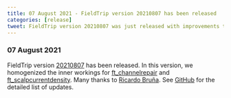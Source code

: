 ```yaml
---
title: 07 August 2021 - FieldTrip version 20210807 has been released
categories: [release]
tweet: FieldTrip version 20210807 was just released with improvements to ft_channelrepair and ft_scalpcurrentdensity. Many thanks to Ricardo Bruña 🙏🏽. See http://www.fieldtriptoolbox.org/#07-august-2021
---
```


### 07 August 2021

FieldTrip version [20210807](http://github.com/fieldtrip/fieldtrip/releases/tag/20210807) has been released. In this version, we homogenized the inner workings for [ft_channelrepair](/reference/ft_channelrepair) and [ft_scalpcurrentdensity](/reference/ft_scalpcurrentdensity). Many thanks to [Ricardo Bruña](http://meg.ctb.upm.es/members/senior-researchers/bruna). See [GitHub](https://github.com/fieldtrip/fieldtrip/compare/20210709...20210807) for the detailed list of updates.
